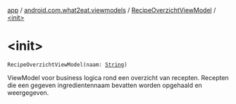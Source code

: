 [app](../../index.md) / [android.com.what2eat.viewmodels](../index.md) / [RecipeOverzichtViewModel](index.md) / [&lt;init&gt;](./-init-.md)

# &lt;init&gt;

`RecipeOverzichtViewModel(naam: `[`String`](https://kotlinlang.org/api/latest/jvm/stdlib/kotlin/-string/index.html)`)`

ViewModel voor business logica rond een overzicht van recepten. Recepten die een gegeven ingredientennaam
bevatten worden opgehaald en weergegeven.


